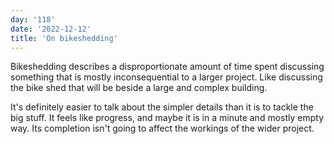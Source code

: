 ```yaml
---
day: '118'
date: '2022-12-12'
title: 'On bikeshedding'
---
```


Bikeshedding describes a disproportionate amount of time spent discussing something that is mostly inconsequential to a larger project. Like discussing the bike shed that will be beside a large and complex building.

It's definitely easier to talk about the simpler details than it is to tackle the big stuff. It feels like progress, and maybe it is in a minute and mostly empty way. Its completion isn't going to affect the workings of the wider project.
